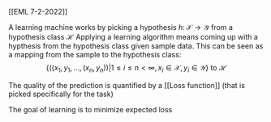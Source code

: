 [[EML 7-2-2022]]

A learning machine works by picking a hypothesis $h\colon \mathcal{X} \rightarrow \mathcal{Y}$ from a hypothesis class $\mathcal{H}$ 
Applying a learning algorithm means coming up with a hypthesis from the hypothesis class given sample data.
This can be seen as a mapping from the sample to the hypothesis class:
$$\{((x_1, y_1, \dots , (x_n, y_n))| 1 \leq i \leq n < \infty, x_i\in \mathcal{X}, y_i\in \mathcal{Y}\}\ \text{to }\mathcal{H}$$

The quality of the prediction is quantified by a [[Loss function]] (that is picked specifically for the task)

The goal of learning is to minimize expected loss